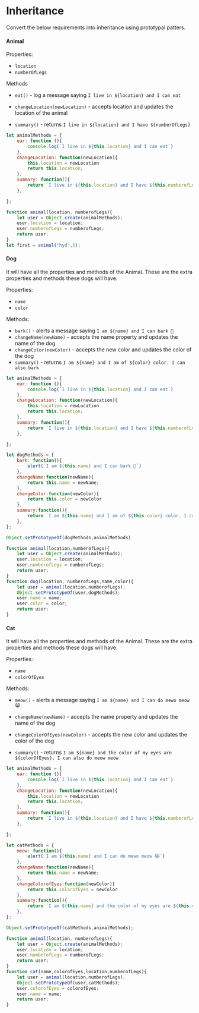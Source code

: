 # Inheritance

Convert the below requirements into inheritance using prototypal patters.

#### Animal

Properties:

- `location`
- `numberOfLegs`

Methods

- `eat()` - log a message saying `I live in ${location} and I can eat`

- `changeLocation(newLocation)` - accepts location and updates the location of the animal

- `summary()` - returns `I live in ${location} and I have ${numberOfLegs}`

```js
let animalMethods = {
    ear: function (){
        console.log(`I live in ${this.location} and I can eat`)
    },
    changeLocation: function(newLocation){
        this.location = newLocation
        return this.location;
    },
    summary: function(){
        return `I live in ${this.location} and I have ${this.numberofLegs}`
    },

};

function animal(location, numberofLegs){
    let user = Object.create(animalMethods); 
    user.location = location;
    user.numberofLegs = numberofLegs;
    return user;
}
let first = animal("hyd",5);


```

#### Dog

It will have all the properties and methods of the Animal. These are the extra properties and methods these dogs will have.

Properties:

- `name`
- `color`

Methods:

- `bark()` - alerts a message saying `I am ${name} and I can bark 🐶`
- `changeName(newName)` - accepts the name property and updates the name of the dog
- `changeColor(newColor)` - accepts the new color and updates the color of the dog
- `summary()` - returns `I am ${name} and I am of ${color} color. I can also bark`

```js
let animalMethods = {
    ear: function (){
        console.log(`I live in ${this.location} and I can eat`)
    },
    changeLocation: function(newLocation){
        this.location = newLocation
        return this.location;
    },
    summary: function(){
        return `I live in ${this.location} and I have ${this.numberofLegs}`
    },

};

let dogMethods = {
    bark: function(){
        alert(`I am ${this.name} and I can bark 🐶`)
    },
    changeName:function(newName){
        return this.name = newName;
    },
    changeColor:function(newColor){
        return this.color = newColor
    },
    summary:function(){
        return `I am ${this.name} and I am of ${this.color} color. I can also bark`
    },
};

Object.setPrototypeOf(dogMethods,animalMethods)

function animal(location,numberofLegs){
    let user = Object.create(animalMethods); 
    user.location = location;
    user.numberofLegs = numberofLegs;
    return user;
}
function dog(location, numberofLegs,name,color){
    let user = animal(location,numberofLegs); 
    Object.setPrototypeOf(user,dogMethods);
    user.name = name;
    user.color = color;
    return user;
}


```

#### Cat

It will have all the properties and methods of the Animal. These are the extra properties and methods these dogs will have.

Properties:

- `name`
- `colorOfEyes`

Methods:

- `meow()` - alerts a message saying `I am ${name} and I can do mewo meow 😹`

- `changeName(newName)` - accepts the name property and updates the name of the dog

- `changeColorOfEyes(newColor)` - accepts the new color and updates the color of the dog

- `summary()` - returns `I am ${name} and the color of my eyes are ${colorOfEyes}. I can also do meow meow`

```js
let animalMethods = {
    ear: function (){
        console.log(`I live in ${this.location} and I can eat`)
    },
    changeLocation: function(newLocation){
        this.location = newLocation
        return this.location;
    },
    summary: function(){
        return `I live in ${this.location} and I have ${this.numberofLegs}`
    },

};

let catMethods = {
    meow: function(){
        alert(`I am ${this.name} and I can do mewo meow 😹`)
    },
    changeName:function(newName){
        return this.name = newName;
    },
    changeColorofEyes:function(newColor){
        return this.colorofEyes = newColor
    },
    summary:function(){
        return `I am ${this.name} and the color of my eyes are ${this.colorOfEyes}. I can also do meow meow`
    },
};

Object.setPrototypeOf(catMethods,animalMethods);

function animal(location, numberofLegs){
    let user = Object.create(animalMethods); 
    user.location = location;
    user.numberofLegs = numberofLegs;
    return user;
}
function cat(name,colorofEyes,location,numberofLegs){
    let user = animal(location,numberofLegs);
    Object.setPrototypeOf(user,catMethods);
    user.colorofEyes = colorofEyes;
    user.name = name;
    return user;
}



